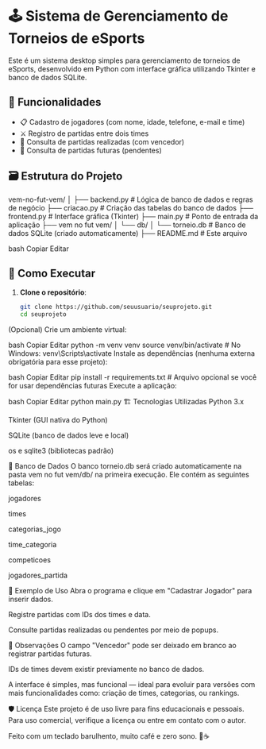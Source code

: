 # 🕹️ Sistema de Gerenciamento de Torneios de eSports

Este é um sistema desktop simples para gerenciamento de torneios de eSports, desenvolvido em Python com interface gráfica utilizando Tkinter e banco de dados SQLite.

## 📌 Funcionalidades

- 📋 Cadastro de jogadores (com nome, idade, telefone, e-mail e time)
- ⚔️ Registro de partidas entre dois times
- 🧾 Consulta de partidas realizadas (com vencedor)
- 📅 Consulta de partidas futuras (pendentes)

## 🗃️ Estrutura do Projeto

vem-no-fut-vem/
│
├── backend.py # Lógica de banco de dados e regras de negócio
├── criacao.py # Criação das tabelas do banco de dados
├── frontend.py # Interface gráfica (Tkinter)
├── main.py # Ponto de entrada da aplicação
├── vem no fut vem/
│ └── db/
│ └── torneio.db # Banco de dados SQLite (criado automaticamente)
├── README.md # Este arquivo

bash
Copiar
Editar

## 🚀 Como Executar

1. **Clone o repositório**:
   ```bash
   git clone https://github.com/seuusuario/seuprojeto.git
   cd seuprojeto
(Opcional) Crie um ambiente virtual:

bash
Copiar
Editar
python -m venv venv
source venv/bin/activate  # No Windows: venv\Scripts\activate
Instale as dependências (nenhuma externa obrigatória para esse projeto):

bash
Copiar
Editar
pip install -r requirements.txt  # Arquivo opcional se você for usar dependências futuras
Execute a aplicação:

bash
Copiar
Editar
python main.py
🏗️ Tecnologias Utilizadas
Python 3.x

Tkinter (GUI nativa do Python)

SQLite (banco de dados leve e local)

os e sqlite3 (bibliotecas padrão)

📂 Banco de Dados
O banco torneio.db será criado automaticamente na pasta vem no fut vem/db/ na primeira execução. Ele contém as seguintes tabelas:

jogadores

times

categorias_jogo

time_categoria

competicoes

jogadores_partida

📝 Exemplo de Uso
Abra o programa e clique em "Cadastrar Jogador" para inserir dados.

Registre partidas com IDs dos times e data.

Consulte partidas realizadas ou pendentes por meio de popups.

📌 Observações
O campo "Vencedor" pode ser deixado em branco ao registrar partidas futuras.

IDs de times devem existir previamente no banco de dados.

A interface é simples, mas funcional — ideal para evoluir para versões com mais funcionalidades como: criação de times, categorias, ou rankings.

🛡️ Licença
Este projeto é de uso livre para fins educacionais e pessoais. Para uso comercial, verifique a licença ou entre em contato com o autor.

Feito com um teclado barulhento, muito café e zero sono. 🚀☕